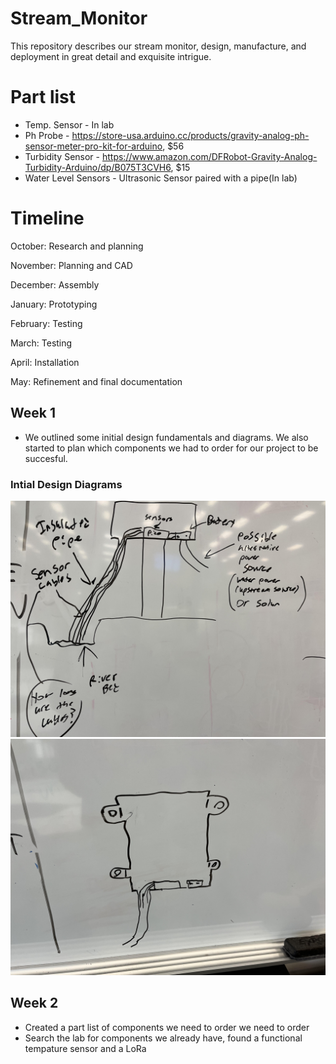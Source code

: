 # Stream_Monitor
This repository describes our stream monitor, design, manufacture, and deployment in great detail and exquisite intrigue. 

# Part list
- Temp. Sensor - In lab
- Ph Probe - https://store-usa.arduino.cc/products/gravity-analog-ph-sensor-meter-pro-kit-for-arduino, $56
- Turbidity Sensor - https://www.amazon.com/DFRobot-Gravity-Analog-Turbidity-Arduino/dp/B075T3CVH6, $15
- Water Level Sensors - Ultrasonic Sensor paired with a pipe(In lab)


# Timeline

October: Research and planning

November: Planning and CAD

December: Assembly

January: Prototyping 

February: Testing

March: Testing

April: Installation

May: Refinement and final documentation


## Week 1
+ We outlined some initial design fundamentals and diagrams. We also started to plan which components we had to order for our project to be succesful.
### Intial Design Diagrams
![Intial Design Diagrams.](https://github.com/tslingl25/Stream_Monitor/blob/main/images/Intial%20Design%201.jpg)
![Intial Design Diagrams.](https://github.com/tslingl25/Stream_Monitor/blob/main/images/Intial%20Design%202.jpg)

## Week 2
+ Created a part list of components we need to order we need to order
+ Search the lab for components we already have, found a functional tempature sensor and a LoRa

